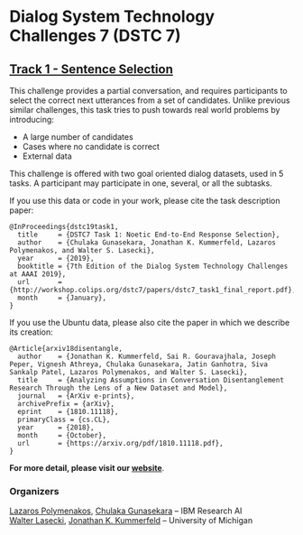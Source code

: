 # Dialog System Technology Challenges 7 (DSTC 7)

## [Track 1 - Sentence Selection](http://workshop.colips.org/dstc7/proposals/Track%201%20Merged%20Challenge%20Extended%20Desscription_v2.pdf)

This challenge provides a partial conversation, and requires participants to select the correct next utterances from a set of candidates.
Unlike previous similar challenges, this task tries to push towards real world problems by introducing:

- A large number of candidates
- Cases where no candidate is correct
- External data

This challenge is offered with two goal oriented dialog datasets, used in 5 tasks.
A participant may participate in one, several, or all the subtasks.

If you use this data or code in your work, please cite the task description paper:

```
@InProceedings{dstc19task1,
  title     = {DSTC7 Task 1: Noetic End-to-End Response Selection},
  author    = {Chulaka Gunasekara, Jonathan K. Kummerfeld, Lazaros Polymenakos, and Walter S. Lasecki},
  year      = {2019},
  booktitle = {7th Edition of the Dialog System Technology Challenges at AAAI 2019},
  url       = {http://workshop.colips.org/dstc7/papers/dstc7_task1_final_report.pdf},
  month     = {January},
}
```

If you use the Ubuntu data, please also cite the paper in which we describe its creation:

```
@Article{arxiv18disentangle,
  author    = {Jonathan K. Kummerfeld, Sai R. Gouravajhala, Joseph Peper, Vignesh Athreya, Chulaka Gunasekara, Jatin Ganhotra, Siva Sankalp Patel, Lazaros Polymenakos, and Walter S. Lasecki},
  title     = {Analyzing Assumptions in Conversation Disentanglement Research Through the Lens of a New Dataset and Model},
  journal   = {ArXiv e-prints},
  archivePrefix = {arXiv},
  eprint    = {1810.11118},
  primaryClass = {cs.CL},
  year      = {2018},
  month     = {October},
  url       = {https://arxiv.org/pdf/1810.11118.pdf},
}
```

**For more detail, please visit our [website](https://ibm.github.io/dstc7-noesis/public/index.html)**.

### Organizers

[Lazaros Polymenakos](mailto:lcpolyme@us.ibm.com), [Chulaka Gunasekara](mailto:chulaka.gunasekara@ibm.com) – IBM Research AI <br>
[Walter Lasecki](mailto:wlasecki@umich.edu), [Jonathan K. Kummerfeld](mailto:jkummerf@umich.edu) – University of Michigan
